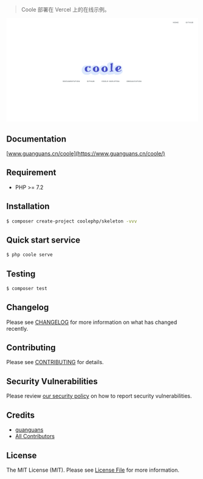 > Coole 部署在 Vercel 上的在线示例。

<p align="center">
    <a href="https://coole.vercel.app"><img src="./public/static/index.png" alt="Coole"></a>
</p>

## Documentation

[www.guanguans.cn/coole](https://www.guanguans.cn/coole/)

## Requirement

* PHP >= 7.2

## Installation

``` bash
$ composer create-project coolephp/skeleton -vvv
```

## Quick start service

``` php
$ php coole serve
```

## Testing

``` bash
$ composer test
```

## Changelog

Please see [CHANGELOG](CHANGELOG.md) for more information on what has changed recently.

## Contributing

Please see [CONTRIBUTING](.github/CONTRIBUTING.md) for details.

## Security Vulnerabilities

Please review [our security policy](../../security/policy) on how to report security vulnerabilities.

## Credits

* [guanguans](https://github.com/guanguans)
* [All Contributors](../../contributors)

## License

The MIT License (MIT). Please see [License File](LICENSE) for more information.
